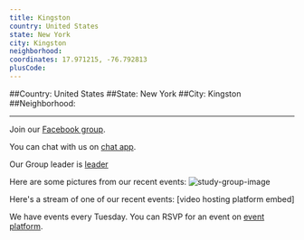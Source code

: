 ```yaml
---
title: Kingston
country: United States
state: New York
city: Kingston
neighborhood: 
coordinates: 17.971215, -76.792813
plusCode:
---
```


##Country: United States
##State: New York
##City: Kingston
##Neighborhood: 
*****
Join our [Facebook group](https://www.facebook.com/groups/free.code.camp.kingston).

You can chat with us on [chat app]().

Our Group leader is [leader]()

Here are some pictures from our recent events:
![study-group-image]()

Here's a stream of one of our recent events:
[video hosting platform embed]

We have events every Tuesday. You can RSVP for an event on [event platform]().

